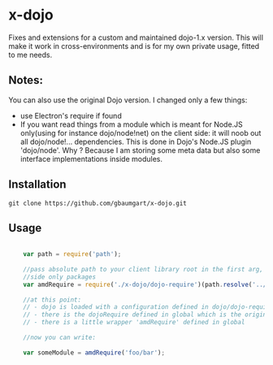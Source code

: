 # x-dojo

Fixes and extensions for a custom and maintained dojo-1.x version. 
This will make it work in cross-environments and is for my own private usage, fitted to me needs.

## Notes:

You can also use the original Dojo version. I changed only a few things: 

 - use Electron's require if found
 - If you want read things from a module which is meant for Node.JS only(using for instance dojo/node!net) on the client side:
   it will noob out all dojo/node!... dependencies. This is done in Dojo's Node.JS plugin 'dojo/node'.
   Why ? Because I am storing some meta data but also some interface implementations inside modules.
   

## Installation

    git clone https://github.com/gbaumgart/x-dojo.git

## Usage


```js
    
    var path = require('path');
    
    //pass absolute path to your client library root in the first arg, and in the second the absolute path to your server
    //side only packages
    var amdRequire = require('./x-dojo/dojo-require')(path.resolve('../../Code/client/src/lib/'),path.resolve('.'));
    
    //at this point:
    // - dojo is loaded with a configuration defined in dojo/dojo-require
    // - there is the dojoRequire defined in global which is the original Dojo's require
    // - there is a little wrapper 'amdRequire' defined in global
    
    //now you can write: 
    
    var someModule = amdRequire('foo/bar');
    

    
```


